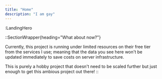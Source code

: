 ```yaml
---
title: "Home"
description: "I am gay"
---
```


:LandingHero

::SectionWrapper{heading="What about now?"}

Currently, this project is running under limited resources on their free tier
from the services I use; meaning that the data you see here won't be updated
immediately to save costs on server infrastructure.

This is purely a hobby project that doesn't need to be scaled further but just
enough to get this ambious project out there!
::
